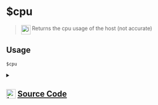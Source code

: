 # $cpu
> <img align="top" src="https://upload.wikimedia.org/wikipedia/commons/thumb/e/e4/Infobox_info_icon.svg/160px-Infobox_info_icon.svg.png?20150409153300" alt="image" width="25" height="auto"> Returns the cpu usage of the host (not accurate)
## Usage
```
$cpu
```
<details>
<summary>
    
## <img align="top" src="https://cdn4.iconfinder.com/data/icons/iconsimple-logotypes/512/github-512.png" alt="image" width="25" height="auto">  [Source Code](https://github.com/tryforge/ForgeScript-V2/blob/main/src/native/cpu.ts)
    
</summary>
    
```ts
/* eslint-disable no-undef */
import { cpus, loadavg } from "os"
import { NativeFunction, Return } from "../structures"

export default new NativeFunction({
    name: "$cpu",
    version: "1.0.0",
    description: "Returns the cpu usage of the host (not accurate)",
    unwrap: false,
    execute() {
        return this.success(loadavg()[0] * 100)
    },
})

```
    
</details>